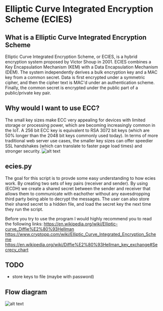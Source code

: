 # Elliptic Curve Integrated Encryption Scheme (ECIES)

## What is a Elliptic Curve Integrated Encryption Scheme
Elliptic Curve Integrated Encryption Scheme, or ECIES, is a hybrid encryption system proposed by Victor Shoup in 2001. ECIES combines a Key Encapsulation Mechanism (KEM) with a Data Encapsulation Mechanism (DEM). The system independently derives a bulk encryption key and a MAC key from a common secret. Data is first encrypted under a symmetric cipher, and then the cipher text is MAC'd under an authentication scheme. Finally, the common secret is encrypted under the public part of a public/private key pair.

## Why would I want to use ECC?
The small key sizes make ECC very appealing for devices with limited storage or processing power, which are becoming increasingly common in the IoT. A 256 bit ECC key is equivalent to RSA 3072 bit keys (which are 50% longer than the 2048 bit keys commonly used today). In terms of more traditional web server use cases, the smaller key sizes can offer speedier SSL handshakes (which can translate to faster page load times) and stronger security.
 ![alt text](https://github.com/gudbrandsc/ECIES-project/blob/master/1_A3yiRaX7xBPBsovR_NyuVQ.png "Logo Title Text 1")


## ecies.py
The goal for this script is to provde some easy understanding to how ecies work. By creating two sets of key pairs (receiver and sender). By using (ECDH) we create a shared secret between the sender and receiver that allows them to communicate with eachother without any eavesdropping third party being able to decrypt the messages. The user can also store their shared secret to a hidden file, and load the secret key the next time they run the script.

Before you try to use the program I would highly recommend you to read the following links: 
https://en.wikipedia.org/wiki/Elliptic-curve_Diffie%E2%80%93Hellman
https://www.cryptopp.com/wiki/Elliptic_Curve_Integrated_Encryption_Scheme
https://en.wikipedia.org/wiki/Diffie%E2%80%93Hellman_key_exchange#Secrecy_chart
## TODO
- store keys to file (maybe with password)
 
 ## Flow diagram 
 ![alt text](https://github.com/gudbrandsc/ECIES-project/blob/master/1_A3yiRaX7xBPBsovR_NyuVQ.png "Logo Title Text 1")

